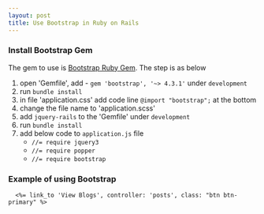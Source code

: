 ```yaml
---
layout: post
title: Use Bootstrap in Ruby on Rails
---
```

### Install Bootstrap Gem
The gem to use is [Bootstrap Ruby Gem](https://github.com/twbs/bootstrap-rubygem#b-other-ruby-frameworks).
The step is as below
1. open 'Gemfile', add - `gem 'bootstrap', '~> 4.3.1'` under `development`
2. run `bundle install`
3. in file 'application.css' add code line `@import "bootstrap";` at the bottom
4. change the file name to 'application.scss'
5. add `jquery-rails` to the 'Gemfile' under `development`
6. run `bundle install`
7. add below code to `application.js` file
   - `//= require jquery3`
   - `//= require popper`
   - `//= require bootstrap`

### Example of using Bootstrap
```
  <%= link_to 'View Blogs', controller: 'posts', class: "btn btn-primary" %>
```
